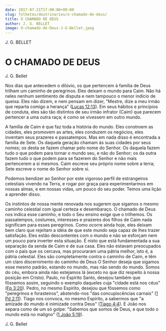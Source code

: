 ```yaml
---
date: 2017-07-21T17:00:00+09:00
slug: folhetos/doutrinarios/o-chamado-de-deus/ 
title: O CHAMADO DE DEUS
author: J. G. BELLET
image: O-chamado-de-Deus-J-G-Bellet.jpeg
---
```


J. G. BELLET

O CHAMADO DE DEUS 
=================

J. G. Bellet

Nos dias que antecedem o dilúvio, os que pertencem à família de Deus
trilham um caminho de peregrinos. Eles deixam o mundo para Caim. Não há
neles nenhum sentimento de disputa e nem tampouco o menor indício de
queixa. Eles não dizem, e nem pensam em dizer, "Mestre, dize a meu irmão
que reparta comigo a herança" ([Lucas
12:13](http://bibliaonline.com.br/acf/lc/12/13)). Em seus hábitos e
princípios de conduta, eles são tão distintos de seu irmão infrator
(Caim) que parecem pertencer a uma outra raça; é como se vivessem em
outro mundo.

A família de Caim é que faz toda a história do mundo. Eles constroem as
cidades, eles promovem as artes, eles conduzem os negócios, eles
inventam seus prazeres e passatempos. Mas em nada disso é encontrada a
família de Sete. Os daquela geração chamam às suas cidades por seus
nomes; os desta se fazem chamar pelo nome do Senhor. Os daquela fazem
tudo o que podem para tornar o mundo seu, e não do Senhor; os da outra
fazem tudo o que podem para se fazerem do Senhor e não mais pertencerem
a si mesmos. Caim escreve seu próprio nome sobre a terra; Sete escreve o
nome do Senhor sobre si.

Podemos bendizer ao Senhor por este vigoroso perfil de estrangeiros
celestiais vivendo na Terra, e rogar por graça para experimentarmos em
nossas almas, e em nossas vidas, um pouco do seu poder. Temos uma lição
a aprender disso.

Os instintos de nossa mente renovada nos sugerem que sigamos o mesmo
caminho celestial com igual certeza e desembaraço. O chamado de Deus nos
indica esse caminho, e todo o Seu ensino exige que o trilhemos. Os
passatempos, costumes, interesses e prazeres dos filhos de Caim nada
significam para esses peregrinos. Como ocorre ainda hoje, eles deixam
bem claro que rejeitam a idéia de que este mundo seja capaz de lhes
trazer satisfação. Eles estão descontentes com o mundo e não se esforçam
nem um pouco para inverter esta situação. É nisto que está fundamentada
a sua separação da senda de Caim e de sua casa. Eles não estavam
preocupados com o país que os cercava, mas procuraram uma pátria melhor,
isto é, a pátria celestial. Eles são completamente contra o caminho de
Caim, e têm um claro discernimento do caminho de Deus O Senhor deseja
que sigamos esse mesmo padrão, estando no mundo, mas não sendo do mundo.
Somos do céu, embora ainda não estejamos lá (exceto no que diz respeito
à nossa posição em Cristo). Paulo, no Espírito Santo, desejou também que
fôssemos assim, seguindo o exemplo daqueles cuja "cidade está nos céus"
([Fp 3:20](http://bibliaonline.com.br/acf/fp/3/20)). Pedro, no mesmo
Espírito, desejou que fôssemos como "peregrinos e forasteiros",
abstendo-nos "das concupiscências carnais" ([1 Pd
2:11](http://bibliaonline.com.br/acf/1pe/2/11)). Tiago nos convoca, no
mesmo Espírito, a sabermos que "a amizade do mundo é inimizade contra
Deus" ([Tiago 4:4](http://bibliaonline.com.br/acf/tg/4/4)). E João nos
separa como de um só golpe: "Sabemos que somos de Deus, e que todo o
mundo está no maligno" ([1 João
5:19](http://bibliaonline.com.br/acf/1jo/5/19)).

J. G. Bellet
